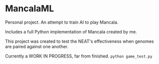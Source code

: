 # MancalaML
Personal project. An attempt to train AI to play Mancala.

Includes a full Python implementation of Mancala created by me.

This project was created to test the NEAT's effectiveness when genomes are paired against one another.

Currently a WORK IN PROGRESS, far from finished.
`python game_test.py`
